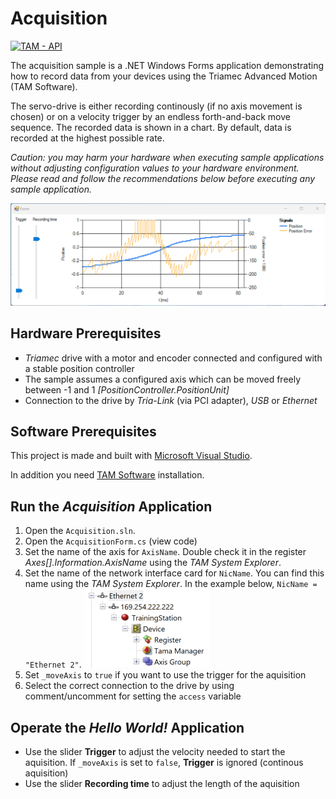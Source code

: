 # Acquisition

[![TAM - API](https://img.shields.io/static/v1?label=TAM&message=API&color=b51839)](https://www.triamec.com/en/tam-api.html)

The acquisition sample is a .NET Windows Forms application demonstrating how to record data from your devices using the Triamec Advanced Motion (TAM Software).

The servo-drive is either recording continously (if no axis movement is chosen) or on a velocity trigger by an endless forth-and-back move sequence.
The recorded data is shown in a chart. By default, data is recorded at the highest possible rate.

*Caution: you may harm your hardware when executing sample applications 
without adjusting configuration values to your hardware environment.
Please read and follow the recommendations below
before executing any sample application.*

![TAM Acquisition](./doc/Aquisition_Movement.png)

## Hardware Prerequisites

- *Triamec* drive with a motor and encoder connected and configured with a stable position controller
- The sample assumes a configured axis which can be moved freely between -1 and 1 *[PositionController.PositionUnit]*
- Connection to the drive by *Tria-Link* (via PCI adapter), *USB* or *Ethernet*

## Software Prerequisites

This project is made and built with [Microsoft Visual Studio](https://visualstudio.microsoft.com/en/).

In addition you need [TAM Software](https://www.triamec.com/en/tam-software-support.html) installation.

## Run the *Acquisition* Application

1. Open the `Acquisition.sln`.
2. Open the `AcquisitionForm.cs` (view code)
3. Set the name of the axis for `AxisName`. Double check it in the register *Axes[].Information.AxisName* using the *TAM System Explorer*.
4. Set the name of the network interface card for `NicName`. You can find this name using the *TAM System Explorer*. In the example below, `NicName = "Ethernet 2"`.
![TAM Acquisition](./doc/Network_NicName.png)
5. Set `_moveAxis` to `true` if you want to use the trigger for the aquisition
6. Select the correct connection to the drive by using comment/uncomment for setting the `access` variable 

## Operate the *Hello World!* Application

- Use the slider **Trigger** to adjust the velocity needed to start the aquisition. If `_moveAxis` is set to `false`, **Trigger** is ignored (continous aquisition)
- Use the slider **Recording time** to adjust the length of the aquisition


